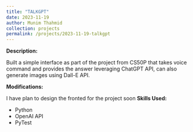 ```yaml
---
title: "TALKGPT"
date: 2023-11-19
author: Munim Thahmid
collection: projects
permalink: /projects/2023-11-19-talkgpt
---
```


**Description:**

Built a simple interface as part of the project from CS50P that takes voice command and provides the answer leveraging ChatGPT API, can also generate images using Dall-E API.

**Modifications:**

I have plan to design the fronted for the project soon
**Skills Used:**

- Python
- OpenAI API
- PyTest
